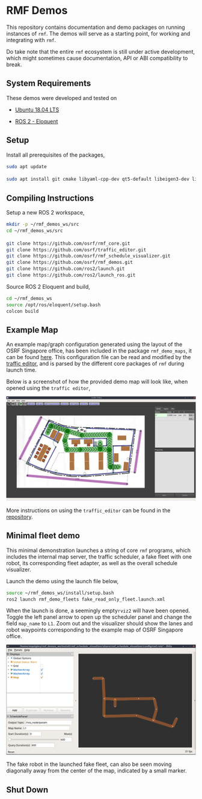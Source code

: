 # RMF Demos

This repository contains documentation and demo packages on running instances of `rmf`. The demos will serve as a starting point, for working and integrating with `rmf`.

Do take note that the entire `rmf` ecosystem is still under active development, which might sometimes cause documentation, API or ABI compatibility to break. 

## System Requirements

These demos were developed and tested on

* [Ubuntu 18.04 LTS](https://releases.ubuntu.com/18.04/)

* [ROS 2 - Eloquent](https://index.ros.org/doc/ros2/Releases/Release-Eloquent-Elusor/)

## Setup

Install all prerequisites of the packages,

```bash
sudo apt update

sudo apt install git cmake libyaml-cpp-dev qt5-default libeigen3-dev libccd-dev libfcl-dev libyaml-cpp-dev ros-eloquent-rviz2 libwebsocketpp-dev libboost-all-dev -y
```

## Compiling Instructions

Setup a new ROS 2 workspace,

```bash
mkdir -p ~/rmf_demos_ws/src
cd ~/rmf_demos_ws/src

git clone https://github.com/osrf/rmf_core.git
git clone https://github.com/osrf/traffic_editor.git
git clone https://github.com/osrf/rmf_schedule_visualizer.git
git clone https://github.com/osrf/rmf_demos.git
git clone https://github.com/ros2/launch.git
git clone https://github.com/ros2/launch_ros.git
```

Source ROS 2 Eloquent and build,

```bash
cd ~/rmf_demos_ws
source /opt/ros/eloquent/setup.bash
colcon build
```

## Example Map

An example map/graph configuration generated using the layout of the OSRF Singapore office, has been included in the package `rmf_demo_maps`, it can be found [here](rmf_demo_maps/maps/office/). This configuration file can be read and modified by the [traffic editor](https://github.com/osrf/traffic_editor), and is parsed by the different core packages of `rmf` during launch time.

Below is a screenshot of how the provided demo map will look like, when opened using the `traffic editor`,

<img src="media/office_screenshot.png" width="800px"/>

More instructions on using the `traffic_editor` can be found in the [repository](https://github.com/osrf/traffic_editor).

## Minimal fleet demo

This minimal demonstration launches a string of core `rmf` programs, which includes the internal map server, the traffic scheduler,  a fake fleet with one robot, its corresponding fleet adapter, as well as the overall schedule visualizer.

Launch the demo using the launch file below,

```bash
source ~/rmf_demos_ws/install/setup.bash
ros2 launch rmf_demo_fleets fake_read_only_fleet.launch.xml
```

When the launch is done, a seemingly empty`rviz2` will have been opened. Toggle the left panel arrow to open up the scheduler panel and change the field `map_name` to `L1`. Zoom out and the visualizer should show the lanes and robot waypoints corresponding to the example map of OSRF Singapore office.

<img src="media/office_rviz.png" width="800px"/>

The fake robot in the launched fake fleet, can also be seen moving diagonally away from the center of the map, indicated by a small marker.

## Shut Down



